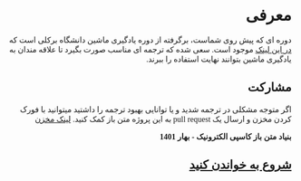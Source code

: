 <style>
@font-face {
    font-family: Shabnam;
    font-size: 400;
    src:    url('../fonts/Shabnam-Medium-FD.eot?') format('eot'),
            url('../fonts/Shabnam-Medium-FD.woff') format('woff'),
            url('../fonts/Shabnam-Medium-FD.ttf') format('truetype');
}
* {font-family:Shabnam;}
</style>

<div dir="rtl">

# معرفی
دوره ای که پیش روی شماست، برگرفته از دوره یادگیری ماشین دانشگاه برکلی است که [در این لینک](https://ml.berkeley.edu/blog/tag/crash-course) موجود است. سعی شده که ترجمه ای مناسب صورت بگیرد تا علاقه مندان به یادگیری ماشین بتوانند نهایت استفاده را ببرند.

## مشارکت
اگر متوجه مشکلی در ترجمه شدید و یا توانایی بهبود ترجمه را داشتید میتوانید با فورک کردن مخزن و ارسال یک pull request به این پروژه متن باز کمک کنید.
[لینک مخزن](https://github.com/KaspiElectronics/ml-course)

**بنیاد متن باز کاسپی الکترونیک - بهار 1401**

## [شروع به خواندن کنید](https://KaspiElectronics.github.io/ml-course/%D9%82%D8%B3%D9%85%D8%AA_%D8%A7%D9%88%D9%84.html)


</div>